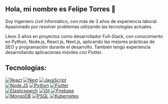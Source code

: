 ## Hola, mi nombre es Felipe Torres 👋

Soy ingeniero civil informático, con más de 3 años de experiencia laboral. Apasionado por resolver problemas utilizando las tecnologías actuales.

Llevo 3 años en proyectos como desarrollador Full-Stack, con conocimiento en Python, Node.js, React.js, Next.js, aplicando las mejores prácticas de SEO y programación durante el desarrollo. También tengo experiencia desarrollando aplicaciones móviles con Flutter.

## Tecnologías:

[![React](https://img.shields.io/badge/React-61DAFB?style=for-the-badge&logo=React&logoColor=white&labelColor=101010)]()
[![Next](https://img.shields.io/badge/Next.js-000000?style=for-the-badge&logo=Next.js&logoColor=white&labelColor=101010)]()
[![JavaScript](https://img.shields.io/badge/JavaScript-F7DF1E?style=for-the-badge&logo=javascript&logoColor=white&labelColor=101010)]()
</br>
[![Node.JS](https://img.shields.io/badge/Node.JS-339933?style=for-the-badge&logo=node.js&logoColor=white&labelColor=101010)]()
[![Python](https://img.shields.io/badge/Python-yellow?style=for-the-badge&logo=python&logoColor=white&labelColor=101010)]()
[![Flutter](https://img.shields.io/badge/Flutter-02569B?style=for-the-badge&logo=Flutter&logoColor=white&labelColor=101010)]()
</br>
[![Elasticsearch](https://img.shields.io/badge/Elasticsearch-005571?style=for-the-badge&logo=Elasticsearch&logoColor=white&labelColor=101010)]()
[![Git](https://img.shields.io/badge/Git-F05032?style=for-the-badge&logo=Git&logoColor=white&labelColor=101010)]()
[![Firebase](https://img.shields.io/badge/Firebase-FFCA28?style=for-the-badge&logo=firebase&logoColor=white&labelColor=101010)]()
</br>
[![MongoDB](https://img.shields.io/badge/MongoDB-47A248?style=for-the-badge&logo=mongodb&logoColor=white&labelColor=101010)]()
[![PSQL](https://img.shields.io/badge/PostgreSQL-4169E1?style=for-the-badge&logo=PostgreSQL&logoColor=white&labelColor=101010)]()
[![Kubernetes](https://img.shields.io/badge/Kubernetes-326CE5?style=for-the-badge&logo=Kubernetes&logoColor=white&labelColor=101010)]()
</br>

<!--
**felipetorresjara/felipetorresjara** is a ✨ _special_ ✨ repository because its `README.md` (this file) appears on your GitHub profile.

Here are some ideas to get you started:

- 🔭 I’m currently working on ...
- 🌱 I’m currently learning ...
- 👯 I’m looking to collaborate on ...
- 🤔 I’m looking for help with ...
- 💬 Ask me about ...
- 📫 How to reach me: ...
- 😄 Pronouns: ...
- ⚡ Fun fact: ...
-->
